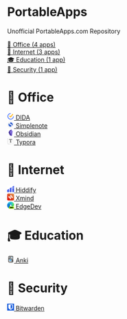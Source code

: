 # PortableApps
Unofficial PortableApps.com Repository  
  
[🏢 Office (4 apps)](https://github.com/xmha97/PortableApps/tree/main?tab=readme-ov-file#-office)  
[🛜 Internet (3 apps)](https://github.com/xmha97/PortableApps/tree/main?tab=readme-ov-file#-internet)  
[🎓 Education (1 app)](https://github.com/xmha97/PortableApps/tree/main?tab=readme-ov-file#-education)  
[🔐 Security (1 app)](https://github.com/xmha97/PortableApps/tree/main?tab=readme-ov-file#-security)  
# 🏢 Office
[![DIDA](https://raw.githubusercontent.com/xmha97/PortableApps/main/DIDAPortable/App/AppInfo/appicon_16.png) DIDA](https://github.com/xmha97/PortableApps/releases?q=DIDA&expanded=true)  
[![Simplenote](https://raw.githubusercontent.com/xmha97/PortableApps/main/SimplenotePortable/App/AppInfo/appicon_16.png) Simplenote](https://github.com/xmha97/PortableApps/releases?q=Simplenote&expanded=true)  
[![Obsidian](https://raw.githubusercontent.com/xmha97/PortableApps/main/ObsidianPortable/App/AppInfo/appicon_16.png) Obsidian](https://github.com/xmha97/PortableApps/releases?q=Obsidian&expanded=true)  
[![Typora](https://raw.githubusercontent.com/xmha97/PortableApps/main/TyporaPortable/App/AppInfo/appicon_16.png) Typora](https://github.com/xmha97/PortableApps/releases?q=Typora&expanded=true)  
# 🛜 Internet
[![Hiddify](https://raw.githubusercontent.com/xmha97/PortableApps/main/HiddifyPortable/App/AppInfo/appicon_16.png) Hiddify](https://github.com/xmha97/PortableApps/releases?q=Hiddify&expanded=true)  
[![Xmind](https://raw.githubusercontent.com/xmha97/PortableApps/main/XmindPortable/App/AppInfo/appicon_16.png) Xmind](https://github.com/xmha97/PortableApps/releases?q=Xmind&expanded=true)  
[![EdgeDev](https://raw.githubusercontent.com/xmha97/PortableApps/main/MicrosoftEdgePortableDev/App/AppInfo/appicon_16.png) EdgeDev](https://github.com/xmha97/PortableApps/releases?q=EdgeDev&expanded=true)  
# 🎓 Education
[![Anki](https://raw.githubusercontent.com/xmha97/PortableApps/main/AnkiPortable/App/AppInfo/appicon_16.png) Anki](https://github.com/xmha97/PortableApps/releases?q=Anki&expanded=true)  
# 🔐 Security
[![Bitwarden](https://raw.githubusercontent.com/xmha97/PortableApps/main/BitwardenPortable/App/AppInfo/appicon_16.png) Bitwarden](https://github.com/xmha97/PortableApps/releases?q=Bitwarden&expanded=true)  
